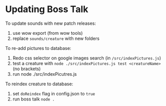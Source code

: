 # Updating Boss Talk

To update sounds with new patch releases:
1. use wow export (from wow tools)
2. replace `sounds/creature` with new folders

To re-add pictures to database:
1. Redo css selector on google images search  (in `/src/indexPictures.js`)
2. test a creature with `node ./src/indexPictures.js test <creatureName>` (no brackets)
3. run node ./src/indexPicutres.js

To reindex creature to database:
1. set `doReindex` flag in config.json to `true` 
2. run boss talk `node .`

